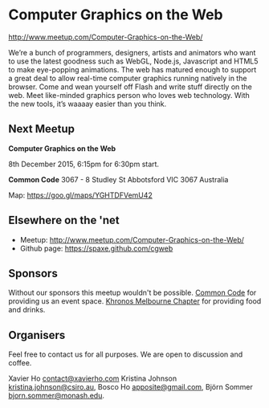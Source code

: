 # Computer Graphics on the Web
http://www.meetup.com/Computer-Graphics-on-the-Web/

We’re a bunch of programmers, designers, artists and animators who want to use the latest goodness such as WebGL, Node.js, Javascript and HTML5 to make eye-popping animations. The web has matured enough to support a great deal to allow real-time computer graphics running natively in the browser. Come and wean yourself off Flash and write stuff directly on the web. Meet like-minded graphics person who loves web technology. With the new tools, it’s waaaay easier than you think.

## Next Meetup
**Computer Graphics on the Web**

8th December 2015, 6:15pm for 6:30pm start.

**Common Code**
3067 - 8 Studley St
Abbotsford VIC 3067
Australia

Map: https://goo.gl/maps/YGHTDFVemU42

## Elsewhere on the 'net
 * Meetup: http://www.meetup.com/Computer-Graphics-on-the-Web/
 * Github page: https://spaxe.github.com/cgweb

## Sponsors
Without our sponsors this meetup wouldn't be possible. [Common Code](http://commoncode.com.au/) for providing us an event space. [Khronos Melbourne Chapter](http://www.meetup.com/Khronos-Melbourne-Chapter/) for providing food and drinks.

## Organisers
Feel free to contact us for all purposes. We are open to discussion and coffee.

Xavier Ho <contact@xavierho.com> Kristina Johnson <kristina.johnson@csiro.au>, Bosco Ho <apposite@gmail.com>, Björn Sommer <bjorn.sommer@monash.edu>.